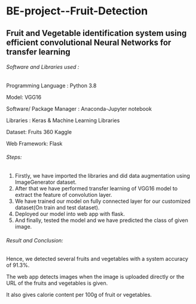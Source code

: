 # BE-project--Fruit-Detection
## Fruit and Vegetable identification system using efficient convolutional Neural Networks for transfer learning


###### Software and Libraries used :

Programming Language : Python 3.8

Model: VGG16

Software/ Package Manager : Anaconda-Jupyter notebook

Libraries : Keras & Machine Learning Libraries

Dataset: Fruits 360 Kaggle

Web Framework: Flask


###### Steps:

1. Firstly, we have imported the libraries and did data augmentation using ImageGenerator dataset.
2. After that we have performed transfer learning of VGG16 model to extract the feature of convolution layer.
3. We have trained our model on fully connected layer for our customized dataset(On train and test dataset).
4. Deployed our model into web app with flask.
5. And finally, tested the model and we have predicted the class of given image.


###### Result and Conclusion:

Hence, we detected several fruits and vegetables with a system accuracy of 91.3%.

The web app detects images when the image is uploaded directly or the URL of the fruits and vegetables is given.

It also gives calorie content per 100g of fruit or vegetables.
